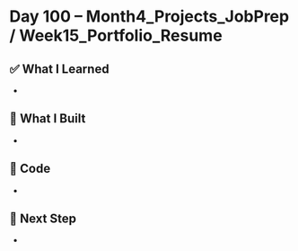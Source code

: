 # Day 100 – Month4_Projects_JobPrep / Week15_Portfolio_Resume

## ✅ What I Learned
- 

## 🔨 What I Built
- 

## 📂 Code
- 

## 🎯 Next Step
- 
